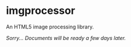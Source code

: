 imgprocessor
============

An HTML5 image processing library.

_Sorry... Documents will be ready a few days later._